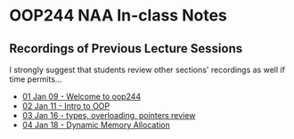 # OOP244 NAA In-class Notes
## Recordings of Previous Lecture Sessions
I strongly suggest that students review other sections' recordings as well if time permits...

- [01 Jan 09 - Welcome to oop244](https://youtu.be/yq4OvKYbMGA?si=utBjbRPoFVY5o5QP)
- [02 Jan 11 - Intro to OOP](https://youtu.be/G7zuva3_-KQ?si=ZZ1-IYgkMWSHdTOq)
- [03 Jan 16 - types, overloading, pointers review](https://youtu.be/7Cy97GrpEMM)
- [04 Jan 18 - Dynamic Memory Allocation](https://youtu.be/FbnHOtVAgg0)
